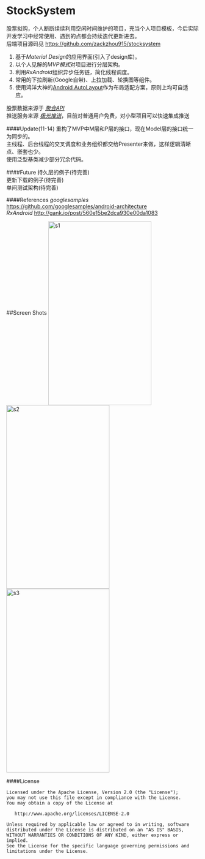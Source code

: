 # StockSystem
股票拟购，个人断断续续利用空闲时间维护的项目，充当个人项目模板，今后实际开发学习中经常使用、遇到的点都会持续迭代更新进去。<br/>
后端项目源码见 https://github.com/zackzhou915/stocksystem

1. 基于*Material Design*的应用界面(引入了design库)。<br />
2. 以个人见解的*MVP模式*对项目进行分层架构。<br />
3. 利用*RxAndroid*组织异步任务链，简化线程调度。<br />
4. 常用的下拉刷新(Google自带)、上拉加载、轮换图等组件。 <br />
5. 使用鸿洋大神的[Android AutoLayout](https://github.com/hongyangAndroid/AndroidAutoLayout)作为布局适配方案，原则上均可自适应。

股票数据来源于  *[聚合API](https://www.juhe.cn/docs/api/id/21)*<br />
推送服务来源 *[极光推送](https://www.jiguang.cn)*，目前对普通用户免费，对小型项目可以快速集成推送<br />

####Update(11-14)
重构了MVP中M层和P层的接口，现在Model层的接口统一为同步的。<br/>
主线程、后台线程的交叉调度和业务组织都交给Presenter来做，这样逻辑清晰点、嵌套也少。<br/>
使用泛型基类减少部分冗余代码。<br/>

####Future
持久层的例子(待完善)<br/>
更新下载的例子(待完善)<br/>
单间测试架构(待完善)<br/>

####References
*googlesamples* https://github.com/googlesamples/android-architecture<br/>
*RxAndroid* http://gank.io/post/560e15be2dca930e00da1083

##Screen Shots
<img src="https://github.com/zackzhou915/stocksystem/blob/master/screenshot/stock_list.png" width = "270" height = "480" alt="s1" align=center />
<img src="https://github.com/zackzhou915/stocksystem/blob/master/screenshot/stock_detail.png" width = "270" height = "480" alt="s2" align=center />
<img src="https://github.com/zackzhou915/stocksystem/blob/master/screenshot/favor.png" width = "270" height = "480" alt="s3" align=center />

####License

	Licensed under the Apache License, Version 2.0 (the "License");
	you may not use this file except in compliance with the License.
	You may obtain a copy of the License at

	   http://www.apache.org/licenses/LICENSE-2.0

	Unless required by applicable law or agreed to in writing, software
	distributed under the License is distributed on an "AS IS" BASIS,
	WITHOUT WARRANTIES OR CONDITIONS OF ANY KIND, either express or implied.
	See the License for the specific language governing permissions and
	limitations under the License.
